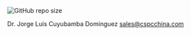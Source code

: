 ![GitHub repo size](https://img.shields.io/github/repo-size/jorge-cuyubamba/jorge-cuyubamba-cspc?logo=z&style=for-the-badge)

Dr. Jorge Luis Cuyubamba Dominguez
sales@cspcchina.com
